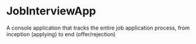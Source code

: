 # JobInterviewApp
A console application that tracks the entire job application process, from inception (applying) to end (offer/rejection)
